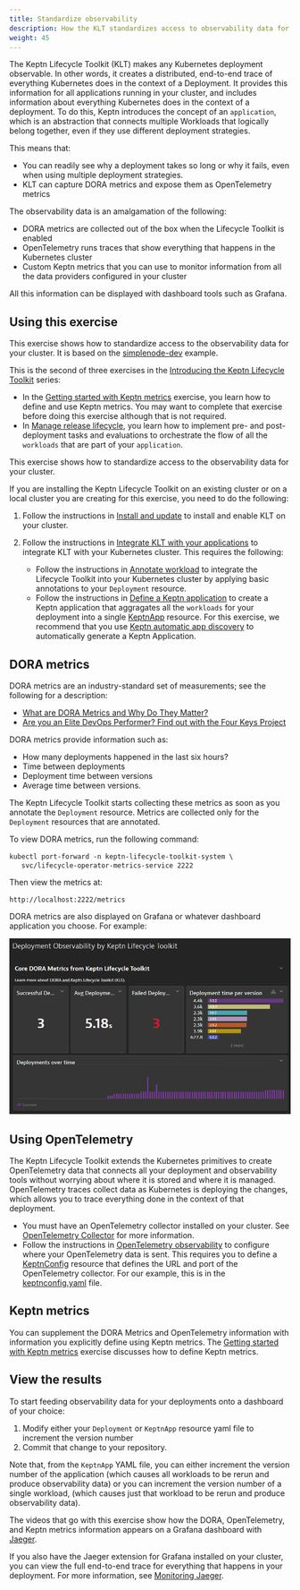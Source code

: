 ```yaml
---
title: Standardize observability
description: How the KLT standardizes access to observability data for Kubernetes deployments
weight: 45
---
```


The Keptn Lifecycle Toolkit (KLT) makes any Kubernetes deployment observable.
In other words, it creates a distributed, end-to-end trace
of everything Kubernetes does in the context of a Deployment.
It provides this information
for all applications running in your cluster,
and includes information about
everything Kubernetes does in the context of a deployment.
To do this,
Keptn introduces the concept of an `application`,
which is an abstraction that connects multiple
Workloads that logically belong together,
even if they use different deployment strategies.

This means that:

- You can readily see why a deployment takes so long
  or why it fails, even when using multiple deployment strategies.
- KLT can capture DORA metrics and expose them as OpenTelemetry metrics

The observability data is an amalgamation of the following:

- DORA metrics are collected out of the box
  when the Lifecycle Toolkit is enabled
- OpenTelemetry runs traces that show
  everything that happens in the Kubernetes cluster
- Custom Keptn metrics that you can use to monitor
  information from all the data providers configured in your cluster

All this information can be displayed with dashboard tools
such as Grafana.

## Using this exercise

This exercise shows how to standardize access
to the observability data for your cluster.
It is based on the
[simplenode-dev](https://github.com/keptn-sandbox/klt-on-k3s-with-argocd)
example.

This is the second of three exercises in the
[Introducing the Keptn Lifecycle Toolkit](../#introducing-the-keptn-lifecycle-toolkit)
series:

- In the
  [Getting started with Keptn metrics](../metrics)
  exercise, you learn how to define and use Keptn metrics.
  You may want to complete that exercise before doing this exercise
  although that is not required.
- In
  [Manage release lifecycle](../orchestrate),
  you learn how to implement
  pre- and post-deployment tasks and evaluations
  to orchestrate the flow of all the `workloads`
  that are part of your `application`.

This exercise shows how to standardize access
to the observability data for your cluster.

If you are installing the Keptn Lifecycle Toolkit on an existing cluster
or on a local cluster you are creating for this exercise,
you need to do the following:

1. Follow the instructions in
   [Install and update](../../install)
   to install and enable KLT on your cluster.
1. Follow the instructions in
   [Integrate KLT with your applications](../../implementing/integrate)
   to integrate KLT with your Kubernetes cluster.
   This requires the following:

   - Follow the instructions in
     [Annotate workload](../../implementing/integrate/#basic-annotations)
     to integrate the Lifecycle Toolkit into your Kubernetes cluster
     by applying basic annotations to your `Deployment` resource.
   - Follow the instructions in
     [Define a Keptn application](../../implementing/integrate/#define-a-keptn-application)
     to create a Keptn application that aggragates
     all the `workloads` for your deployment into a single
     [KeptnApp](../../yaml-crd-ref/app.md) resource.
     For this exercise, we recommend that you use
     [Keptn automatic app discovery](../../implementing/integrate/#use-keptn-automatic-app-discovery)
     to automatically generate a Keptn Application.

## DORA metrics

DORA metrics are an industry-standard set of measurements;
see the following for a description:

- [What are DORA Metrics and Why Do They Matter?](https://codeclimate.com/blog/dora-metrics)
- [Are you an Elite DevOps Performer?
   Find out with the Four Keys Project](https://cloud.google.com/blog/products/devops-sre/using-the-four-keys-to-measure-your-devops-performance)

DORA metrics provide information such as:

- How many deployments happened in the last six hours?
- Time between deployments
- Deployment time between versions
- Average time between versions.

The Keptn Lifecycle Toolkit starts collecting these metrics
as soon as you annotate the `Deployment` resource.
Metrics are collected only for the `Deployment` resources
that are annotated.

To view DORA metrics, run the following command:

```shell
kubectl port-forward -n keptn-lifecycle-toolkit-system \
   svc/lifecycle-operator-metrics-service 2222
```

Then view the metrics at:

```shell
http://localhost:2222/metrics
```

DORA metrics are also displayed on Grafana
or whatever dashboard application you choose.
For example:

![DORA metrics](assets/dynatrace_dora_dashboard.png)

## Using OpenTelemetry

The Keptn Lifecycle Toolkit extends the Kubernetes
primitives to create OpenTelemetry data
that connects all your deployment and observability tools
without worrying about where it is stored and where it is managed.
OpenTelemetry traces collect data as Kubernetes is deploying the changes,
which allows you to trace everything done in the context of that deployment.

- You must have an OpenTelemetry collector installed on your cluster.
  See
  [OpenTelemetry Collector](https://opentelemetry.io/docs/collector/)
  for more information.
- Follow the instructions in
  [OpenTelemetry observability](../../implementing/otel.md)
  to configure where your OpenTelemetry data is sent.
  This requires you to define a [KeptnConfig](../../yaml-crd-ref/config.md) resource
  that defines the URL and port of the OpenTelemetry collector.
  For our example, this is in the
  [keptnconfig.yaml](https://github.com/keptn-sandbox/klt-on-k3s-with-argocd/blob/main/setup/keptn/keptnconfig.yaml)
  file.

## Keptn metrics

You can supplement the DORA Metrics and OpenTelemetry information
with information you explicitly define using Keptn metrics.
The
[Getting started with Keptn metrics](../metrics)
exercise discusses how to define Keptn metrics.

## View the results

To start feeding observability data for your deployments
onto a dashboard of your choice:

1. Modify either your `Deployment` or `KeptnApp` resource yaml file
   to increment the version number
1. Commit that change to your repository.

Note that, from the `KeptnApp` YAML file,
you can either increment the version number of the application
(which causes all workloads to be rerun and produce observability data)
or you can increment the version number of a single workload,
(which causes just that workload to be rerun and produce observability data).

The videos that go with this exercise show how the
DORA, OpenTelemetry, and Keptn metrics information
appears on a Grafana dashboard with
[Jaeger](https://grafana.com/docs/grafana-cloud/data-configuration/metrics/prometheus-config-examples/the-jaeger-authors-jaeger/).

If you also have the Jaeger extension for Grafana installed on your cluster,
you can view the full end-to-end trace for everything
that happens in your deployment.
For more information, see
[Monitoring Jaeger](https://www.jaegertracing.io/docs/1.45/monitoring/).
